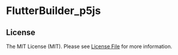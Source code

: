 # FlutterBuilder_p5js

## License

The MIT License (MIT). Please see [License File](LICENSE.md) for more information.
